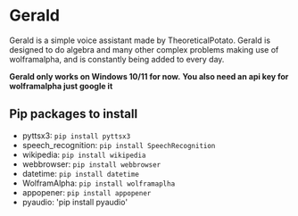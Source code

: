 # Gerald
Gerald is a simple voice assistant made by TheoreticalPotato. Gerald is designed to do algebra and many other complex problems making use of wolframalpha, and is constantly being added to every day.

**Gerald only works on Windows 10/11 for now.**
**You also need an api key for wolframalpha just google it**

## Pip packages to install
* pyttsx3: `pip install pyttsx3`
* speech_recognition: `pip install SpeechRecognition`
* wikipedia: `pip install wikipedia`
* webbrowser: `pip install webbrowser`
* datetime: `pip install datetime`
* WolframAlpha: `pip install wolframaplha`
* appopener: `pip install appopener`
* pyaudio: 'pip install pyaudio'
